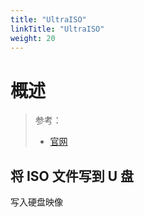 ```yaml
---
title: "UltraISO"
linkTitle: "UltraISO"
weight: 20
---
```


# 概述
> 参考：
> - [官网](https://www.ultraiso.com/)


## 将 ISO 文件写到 U 盘
写入硬盘映像
